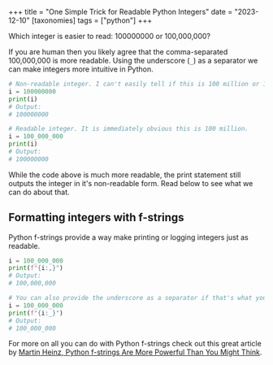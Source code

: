 +++
title = "One Simple Trick for Readable Python Integers"
date = "2023-12-10"
[taxonomies]
  tags = ["python"]
+++

Which integer is easier to read: 100000000 or 100,000,000?

If you are human then you likely agree that the comma-separated 100,000,000 is more readable. Using the underscore (`_`) as a separator we can make integers more intuitive in Python.

```python
# Non-readable integer. I can't easily tell if this is 100 million or 1 billion.
i = 100000000
print(i)
# Output:
# 100000000

# Readable integer. It is immediately obvious this is 100 million.
i = 100_000_000
print(i)
# Output:
# 100000000
```

While the code above is much more readable, the print statement still outputs the integer in it's non-readable form. Read below to see what we can do about that.

## Formatting integers with f-strings

Python f-strings provide a way make printing or logging integers just as readable.

```python
i = 100_000_000
print(f"{i:,}")
# Output:
# 100,000,000

# You can also provide the underscore as a separator if that's what you'd prefer.
i = 100_000_000
print(f"{i:_}")
# Output:
# 100_000_000
```

For more on all you can do with Python f-strings check out this great article by [Martin Heinz, Python f-strings Are More Powerful Than You Might Think](https://martinheinz.dev/blog/70).
